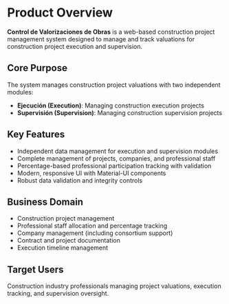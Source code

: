 # Product Overview

**Control de Valorizaciones de Obras** is a web-based construction project management system designed to manage and track valuations for construction project execution and supervision.

## Core Purpose
The system manages construction project valuations with two independent modules:
- **Ejecución (Execution)**: Managing construction execution projects
- **Supervisión (Supervision)**: Managing construction supervision projects

## Key Features
- Independent data management for execution and supervision modules
- Complete management of projects, companies, and professional staff
- Percentage-based professional participation tracking with validation
- Modern, responsive UI with Material-UI components
- Robust data validation and integrity controls

## Business Domain
- Construction project management
- Professional staff allocation and percentage tracking
- Company management (including consortium support)
- Contract and project documentation
- Execution timeline management

## Target Users
Construction industry professionals managing project valuations, execution tracking, and supervision oversight.